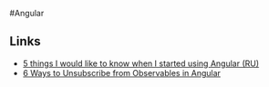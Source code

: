 #Angular

## Links

* [5 things I would like to know when I started using Angular (RU)](https://habr.com/ru/company/tinkoff/blog/480782/)
* [6 Ways to Unsubscribe from Observables in Angular](https://blog.bitsrc.io/6-ways-to-unsubscribe-from-observables-in-angular-ab912819a78f)
